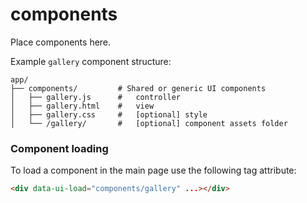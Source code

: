 # components

Place components here.

Example `gallery` component structure:

```
app/
├── components/         # Shared or generic UI components
│   ├── gallery.js      #   controller
│   ├── gallery.html    #   view
│   ├── gallery.css     #   [optional] style
│   └── /gallery/       #   [optional] component assets folder
```

### Component loading

To load a component in the main page use the following tag attribute:

```html
<div data-ui-load="components/gallery" ...></div>
```

